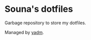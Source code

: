 # Souna's dotfiles
Garbage repository to store my dotfiles.

Managed by [yadm](https://github.com/TheLocehiliosan/yadm).
